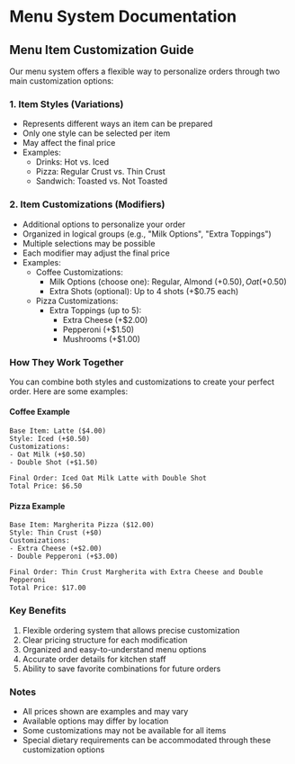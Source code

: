 # Menu System Documentation

## Menu Item Customization Guide

Our menu system offers a flexible way to personalize orders through two main customization options:

### 1. Item Styles (Variations)

- Represents different ways an item can be prepared
- Only one style can be selected per item
- May affect the final price
- Examples:
  - Drinks: Hot vs. Iced
  - Pizza: Regular Crust vs. Thin Crust
  - Sandwich: Toasted vs. Not Toasted

### 2. Item Customizations (Modifiers)

- Additional options to personalize your order
- Organized in logical groups (e.g., "Milk Options", "Extra Toppings")
- Multiple selections may be possible
- Each modifier may adjust the final price
- Examples:
  - Coffee Customizations:
    - Milk Options (choose one): Regular, Almond (+$0.50), Oat (+$0.50)
    - Extra Shots (optional): Up to 4 shots (+$0.75 each)
  - Pizza Customizations:
    - Extra Toppings (up to 5):
      - Extra Cheese (+$2.00)
      - Pepperoni (+$1.50)
      - Mushrooms (+$1.00)

### How They Work Together

You can combine both styles and customizations to create your perfect order. Here are some examples:

#### Coffee Example

```
Base Item: Latte ($4.00)
Style: Iced (+$0.50)
Customizations:
- Oat Milk (+$0.50)
- Double Shot (+$1.50)

Final Order: Iced Oat Milk Latte with Double Shot
Total Price: $6.50
```

#### Pizza Example

```
Base Item: Margherita Pizza ($12.00)
Style: Thin Crust (+$0)
Customizations:
- Extra Cheese (+$2.00)
- Double Pepperoni (+$3.00)

Final Order: Thin Crust Margherita with Extra Cheese and Double Pepperoni
Total Price: $17.00
```

### Key Benefits

1. Flexible ordering system that allows precise customization
2. Clear pricing structure for each modification
3. Organized and easy-to-understand menu options
4. Accurate order details for kitchen staff
5. Ability to save favorite combinations for future orders

### Notes

- All prices shown are examples and may vary
- Available options may differ by location
- Some customizations may not be available for all items
- Special dietary requirements can be accommodated through these customization options
